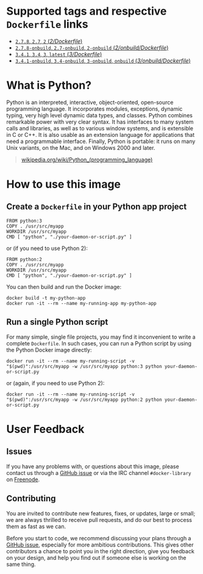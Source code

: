 # Supported tags and respective `Dockerfile` links

- [`2.7.8`, `2.7`, `2` (*2/Dockerfile*)](https://github.com/docker-library/python/blob/660bda5ddf057e5cbcd130a75dd4ae935eba4e8d/2/Dockerfile)
- [`2.7.8-onbuild`, `2.7-onbuild`, `2-onbuild` (*2/onbuild/Dockerfile*)](https://github.com/docker-library/python/blob/660bda5ddf057e5cbcd130a75dd4ae935eba4e8d/2/onbuild/Dockerfile)
- [`3.4.1`, `3.4`, `3`, `latest` (*3/Dockerfile*)](https://github.com/docker-library/python/blob/660bda5ddf057e5cbcd130a75dd4ae935eba4e8d/3/Dockerfile)
- [`3.4.1-onbuild`, `3.4-onbuild`, `3-onbuild`, `onbuild` (*3/onbuild/Dockerfile*)](https://github.com/docker-library/python/blob/660bda5ddf057e5cbcd130a75dd4ae935eba4e8d/3/onbuild/Dockerfile)

# What is Python?

Python is an interpreted, interactive, object-oriented, open-source programming
language. It incorporates modules, exceptions, dynamic typing, very high level
dynamic data types, and classes. Python combines remarkable power with very
clear syntax. It has interfaces to many system calls and libraries, as well as
to various window systems, and is extensible in C or C++. It is also usable as
an extension language for applications that need a programmable interface.
Finally, Python is portable: it runs on many Unix variants, on the Mac, and on
Windows 2000 and later.

> [wikipedia.org/wiki/Python_(programming_language)](https://en.wikipedia.org/wiki/Python_(programming_language))

# How to use this image

## Create a `Dockerfile` in your Python app project

    FROM python:3
    COPY . /usr/src/myapp
    WORKDIR /usr/src/myapp
    CMD [ "python", "./your-daemon-or-script.py" ]

or (if you need to use Python 2):

    FROM python:2
    COPY . /usr/src/myapp
    WORKDIR /usr/src/myapp
    CMD [ "python", "./your-daemon-or-script.py" ]

You can then build and run the Docker image:

    docker build -t my-python-app
    docker run -it --rm --name my-running-app my-python-app

## Run a single Python script

For many simple, single file projects, you may find it inconvenient to write a
complete `Dockerfile`. In such cases, you can run a Python script by using the
Python Docker image directly:

    docker run -it --rm --name my-running-script -v "$(pwd)":/usr/src/myapp -w /usr/src/myapp python:3 python your-daemon-or-script.py

or (again, if you need to use Python 2):

    docker run -it --rm --name my-running-script -v "$(pwd)":/usr/src/myapp -w /usr/src/myapp python:2 python your-daemon-or-script.py

# User Feedback

## Issues

If you have any problems with, or questions about this image, please contact us
 through a [GitHub issue](https://github.com/docker-library/python/issues) or via the IRC
channel `#docker-library` on [Freenode](https://freenode.net).

## Contributing

You are invited to contribute new features, fixes, or updates, large or small;
we are always thrilled to receive pull requests, and do our best to process them
as fast as we can.

Before you start to code, we recommend discussing your plans 
through a [GitHub issue](https://github.com/docker-library/python/issues), especially for more ambitious
contributions. This gives other contributors a chance to point you in the right
direction, give you feedback on your design, and help you find out if someone
else is working on the same thing.
